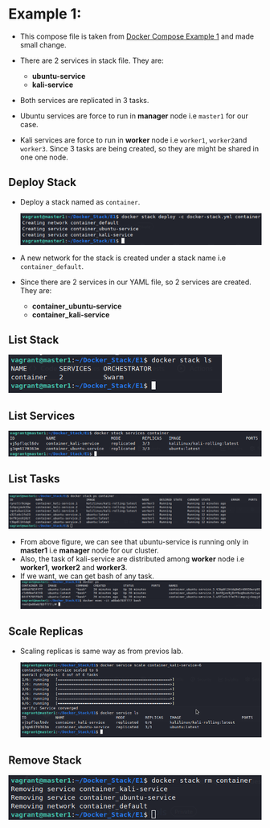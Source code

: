 # <b>Example 1:</b>
- This compose file is taken from [Docker Compose Example 1](https://github.com/TheSpiritMan/DevOps-Tools/tree/main/03%20Docker/Lab7%20-%20Docker%20Compose/Lab7_01%20-%20Docker%20Compose%20File/Example%201) and made small change.
- There are 2 services in stack file. They are:   
    - <b>ubuntu-service</b>
    - <b>kali-service</b>

- Both services are replicated in 3 tasks.
- Ubuntu services are force to run in <b>manager</b> node i.e `master1` for our case.
- Kali services are force to run in <b>worker</b> node i.e `worker1`, `worker2`and `worker3`. Since 3 tasks are being created, so they are might be shared in one one node.

## <b>Deploy Stack</b>
- Deploy a stack named as `container`.

    <img src=../../../Assets/03_Docker_Lab10_E1-1.png>

- A new network for the stack is created under a stack name i.e `container_default`.
- Since there are 2 services in our YAML file, so 2 services are created. They are: 
    - <b>container_ubuntu-service</b>
    - <b>container_kali-service</b>

## <b>List Stack</b>

  <img src=../../../Assets/03_Docker_Lab10_E1-2.png>


## <b>List Services</b>

  <img src=../../../Assets/03_Docker_Lab10_E1-3.png>

## <b>List Tasks</b>

  <img src=../../../Assets/03_Docker_Lab10_E1-4.png>

- From above figure, we can see that ubuntu-service is running only in <b>master1</b> i.e <b>manager</b> node for our cluster.
- Also, the task of kali-service are distributed among <b>worker</b> node i.e <b>worker1</b>, <b>worker2</b> and <b>worker3</b>.
- If we want, we can get bash of any task.
  <img src=../../../Assets/03_Docker_Lab10_E1-5.png>

  
## <b>Scale Replicas</b>
- Scaling replicas is same way as from previos lab.

  <img src=../../../Assets/03_Docker_Lab10_E1-6.png>


## <b>Remove Stack</b>
    
<img src=../../../Assets/03_Docker_Lab10_E1-7.png>
